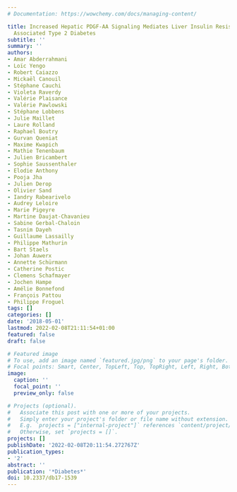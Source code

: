 ```yaml
---
# Documentation: https://wowchemy.com/docs/managing-content/

title: Increased Hepatic PDGF-AA Signaling Mediates Liver Insulin Resistance in Obesity
  Associated Type 2 Diabetes
subtitle: ''
summary: ''
authors:
- Amar Abderrahmani
- Loïc Yengo
- Robert Caiazzo
- Mickaël Canouil
- Stéphane Cauchi
- Violeta Raverdy
- Valérie Plaisance
- Valérie Pawlowski
- Stéphane Lobbens
- Julie Maillet
- Laure Rolland
- Raphael Boutry
- Gurvan Queniat
- Maxime Kwapich
- Mathie Tenenbaum
- Julien Bricambert
- Sophie Saussenthaler
- Elodie Anthony
- Pooja Jha
- Julien Derop
- Olivier Sand
- Iandry Rabearivelo
- Audrey Leloire
- Marie Pigeyre
- Martine Daujat-Chavanieu
- Sabine Gerbal-Chaloin
- Tasnim Dayeh
- Guillaume Lassailly
- Philippe Mathurin
- Bart Staels
- Johan Auwerx
- Annette Schürmann
- Catherine Postic
- Clemens Schafmayer
- Jochen Hampe
- Amélie Bonnefond
- François Pattou
- Philippe Froguel
tags: []
categories: []
date: '2018-05-01'
lastmod: 2022-02-08T21:11:54+01:00
featured: false
draft: false

# Featured image
# To use, add an image named `featured.jpg/png` to your page's folder.
# Focal points: Smart, Center, TopLeft, Top, TopRight, Left, Right, BottomLeft, Bottom, BottomRight.
image:
  caption: ''
  focal_point: ''
  preview_only: false

# Projects (optional).
#   Associate this post with one or more of your projects.
#   Simply enter your project's folder or file name without extension.
#   E.g. `projects = ["internal-project"]` references `content/project/deep-learning/index.md`.
#   Otherwise, set `projects = []`.
projects: []
publishDate: '2022-02-08T20:11:54.272767Z'
publication_types:
- '2'
abstract: ''
publication: '*Diabetes*'
doi: 10.2337/db17-1539
---
```

